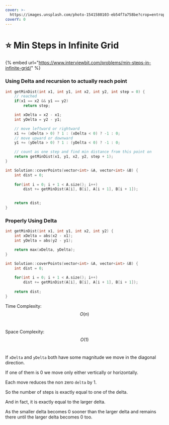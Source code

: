 ```yaml
---
cover: >-
  https://images.unsplash.com/photo-1541580103-eb54f7a758be?crop=entropy&cs=tinysrgb&fm=jpg&ixid=MnwxOTcwMjR8MHwxfHNlYXJjaHw0fHxncmlkfGVufDB8fHx8MTY1NTExNDc1MA&ixlib=rb-1.2.1&q=80
coverY: 0
---
```


# ⭐ Min Steps in Infinite Grid

{% embed url="https://www.interviewbit.com/problems/min-steps-in-infinite-grid/" %}

### Using Delta and recursion to actually reach point

```cpp
int getMinDist(int x1, int y1, int x2, int y2, int step = 0) {
    // reached
    if(x1 == x2 && y1 == y2)
        return step;

    int xDelta = x2 - x1;
    int yDelta = y2 - y1;

    // move leftward or rightward
    x1 += (xDelta > 0) ? 1 : (xDelta < 0) ? -1 : 0;
    // move upward or downward
    y1 += (yDelta > 0) ? 1 : (yDelta < 0) ? -1 : 0;

    // count as one step and find min distance from this point on
    return getMinDist(x1, y1, x2, y2, step + 1);
}

int Solution::coverPoints(vector<int> &A, vector<int> &B) {
    int dist = 0;
    
    for(int i = 0; i + 1 < A.size(); i++) 
        dist += getMinDist(A[i], B[i], A[i + 1], B[i + 1]);
    

    return dist;
}

```

### Properly Using Delta

```cpp
int getMinDist(int x1, int y1, int x2, int y2) {
    int xDelta = abs(x2 - x1);
    int yDelta = abs(y2 - y1);

    return max(xDelta, yDelta);
}

int Solution::coverPoints(vector<int> &A, vector<int> &B) {
    int dist = 0;
    
    for(int i = 0; i + 1 < A.size(); i++) 
        dist += getMinDist(A[i], B[i], A[i + 1], B[i + 1]);
    
    return dist;
}
```

Time Complexity: $$O(n)$$​

Space Complexity: $$O(1)$$​

If `xDelta` and `yDelta` both have some magnitude we move in the diagonal direction.&#x20;

If one of them is 0 we move only either vertically or horizontally.

Each move reduces the non zero `delta` by 1.

So the number of steps is exactly equal to one of the delta.&#x20;

And in fact, it is exactly equal to the larger delta.&#x20;

As the smaller delta becomes 0 sooner than the larger delta and remains there until the larger delta becomes 0 too.
